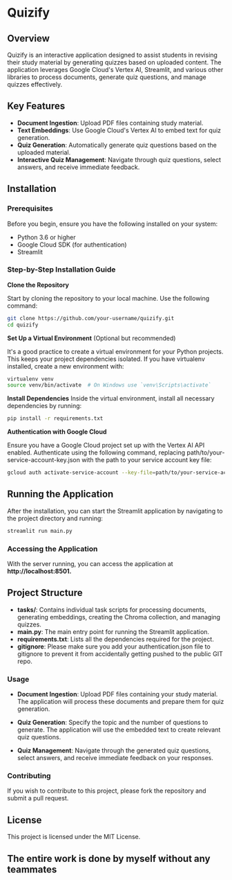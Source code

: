 # Quizify

## Overview
Quizify is an interactive application designed to assist students in revising their study material by generating quizzes based on uploaded content. The application leverages Google Cloud's Vertex AI, Streamlit, and various other libraries to process documents, generate quiz questions, and manage quizzes effectively.

## Key Features
- **Document Ingestion**: Upload PDF files containing study material.
- **Text Embeddings**: Use Google Cloud's Vertex AI to embed text for quiz generation.
- **Quiz Generation**: Automatically generate quiz questions based on the uploaded material.
- **Interactive Quiz Management**: Navigate through quiz questions, select answers, and receive immediate feedback.

## Installation
### Prerequisites
Before you begin, ensure you have the following installed on your system:

- Python 3.6 or higher
- Google Cloud SDK (for authentication)
- Streamlit
  
### Step-by-Step Installation Guide
**Clone the Repository**

Start by cloning the repository to your local machine. Use the following command:

```bash
git clone https://github.com/your-username/quizify.git
cd quizify
```

**Set Up a Virtual Environment** (Optional but recommended)

It's a good practice to create a virtual environment for your Python projects. This keeps your project dependencies isolated. If you have virtualenv installed, create a new environment with:

```bash
virtualenv venv
source venv/bin/activate  # On Windows use `venv\Scripts\activate`
```
**Install Dependencies**
Inside the virtual environment, install all necessary dependencies by running:

```bash
pip install -r requirements.txt
```

**Authentication with Google Cloud**

Ensure you have a Google Cloud project set up with the Vertex AI API enabled. Authenticate using the following command, replacing path/to/your-service-account-key.json with the path to your service account key file:

```bash
gcloud auth activate-service-account --key-file=path/to/your-service-account-key.json
```
## Running the Application
After the installation, you can start the Streamlit application by navigating to the project directory and running:

```bash
streamlit run main.py
```
### Accessing the Application

With the server running, you can access the application at **http://localhost:8501.**

## Project Structure
- **tasks/**: Contains individual task scripts for processing documents, generating embeddings, creating the Chroma collection, and managing quizzes.
- **main.py**: The main entry point for running the Streamlit application.
- **requirements.txt**: Lists all the dependencies required for the project.
- **gitignore**: Please make sure you add your authentication.json file to gitignore to prevent it from accidentally getting pushed to the public GIT repo.
  
### Usage
- **Document Ingestion**:
Upload PDF files containing your study material. The application will process these documents and prepare them for quiz generation.

- **Quiz Generation**:
Specify the topic and the number of questions to generate. The application will use the embedded text to create relevant quiz questions.

- **Quiz Management**:
Navigate through the generated quiz questions, select answers, and receive immediate feedback on your responses.

### Contributing

If you wish to contribute to this project, please fork the repository and submit a pull request.

## License
This project is licensed under the MIT License.

## The entire work is done by myself without any teammates
